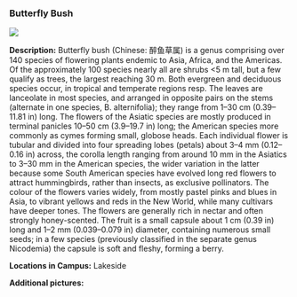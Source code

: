 ### Butterfly Bush
![](http://www.astro.princeton.edu/~ruixu/fig/ButterflyBush.jpg)

**Description:** Butterfly bush (Chinese: 醉鱼草属)  is a genus comprising over 140 species of flowering plants endemic to Asia, Africa, and the Americas. Of the approximately 100 species nearly all are shrubs <5 m tall, but a few qualify as trees, the largest reaching 30 m. Both evergreen and deciduous species occur, in tropical and temperate regions resp. The leaves are lanceolate in most species, and arranged in opposite pairs on the stems (alternate in one species, B. alternifolia); they range from 1–30 cm (0.39–11.81 in) long. The flowers of the Asiatic species are mostly produced in terminal panicles 10–50 cm (3.9–19.7 in) long; the American species more commonly as cymes forming small, globose heads. Each individual flower is tubular and divided into four spreading lobes (petals) about 3–4 mm (0.12–0.16 in) across, the corolla length ranging from around 10 mm in the Asiatics to 3–30 mm in the American species, the wider variation in the latter because some South American species have evolved long red flowers to attract hummingbirds, rather than insects, as exclusive pollinators.
The colour of the flowers varies widely, from mostly pastel pinks and blues in Asia, to vibrant yellows and reds in the New World, while many cultivars have deeper tones. The flowers are generally rich in nectar and often strongly honey-scented. The fruit is a small capsule about 1 cm (0.39 in) long and 1–2 mm (0.039–0.079 in) diameter, containing numerous small seeds; in a few species (previously classified in the separate genus Nicodemia) the capsule is soft and fleshy, forming a berry.

**Locations in Campus:** Lakeside

**Additional pictures:**
